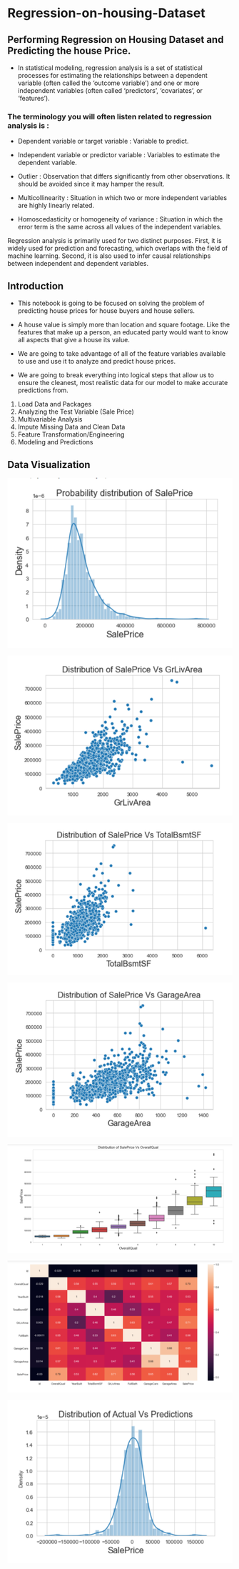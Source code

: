 # Regression-on-housing-Dataset

## Performing Regression on Housing Dataset and Predicting the house Price.

* In statistical modeling, regression analysis is a set of statistical processes for estimating the relationships between a dependent variable (often called the ‘outcome variable’) and one or more independent variables (often called ‘predictors’, ‘covariates’, or ‘features’).
 
### The terminology you will often listen related to regression analysis is :

* Dependent variable or target variable :  Variable to predict.

* Independent variable or predictor variable :  Variables to estimate the dependent variable.

* Outlier :  Observation that differs significantly from other observations. It should be avoided since it may hamper the result. 

* Multicollinearity :  Situation in which two or more independent variables are highly linearly related.

* Homoscedasticity or homogeneity of variance :  Situation in which the error term is the same across all values of the independent variables.


Regression analysis is primarily used for two distinct purposes. First, it is widely used for prediction and forecasting, which overlaps with the field of machine learning. Second, it is also used to infer causal relationships between independent and dependent variables.


## Introduction

* This notebook is going to be focused on solving the problem of predicting house prices for house buyers and house sellers.

* A house value is simply more than location and square footage. Like the features that make up a person, an educated party would want to know all aspects that give a house its value.

* We are going to take advantage of all of the feature variables available to use and use it to analyze and predict house prices.

* We are going to break everything into logical steps that allow us to ensure the cleanest, most realistic data for our model to make accurate predictions from.

 1.    Load Data and Packages
 2.    Analyzing the Test Variable (Sale Price)
 3.    Multivariable Analysis
 4.    Impute Missing Data and Clean Data
 5.    Feature Transformation/Engineering
 6.    Modeling and Predictions


## Data Visualization

![](https://github.com/ShivankUdayawal/Regression-on-housing-Dataset/blob/main/Data%20Visualization/Salesprice.png)


![](https://github.com/ShivankUdayawal/Regression-on-housing-Dataset/blob/main/Data%20Visualization/slaespricevsgrlivarea.png)


![](https://github.com/ShivankUdayawal/Regression-on-housing-Dataset/blob/main/Data%20Visualization/salepricevstotalbsmtprice.png)


![](https://github.com/ShivankUdayawal/Regression-on-housing-Dataset/blob/main/Data%20Visualization/Salepricevsgaragearea.png)


![](https://github.com/ShivankUdayawal/Regression-on-housing-Dataset/blob/main/Data%20Visualization/Salepricevasoverallqual.png)


![](https://github.com/ShivankUdayawal/Regression-on-housing-Dataset/blob/main/Data%20Visualization/correlation.png)


![](https://github.com/ShivankUdayawal/Regression-on-housing-Dataset/blob/main/Data%20Visualization/Actualvspredictions.png)
